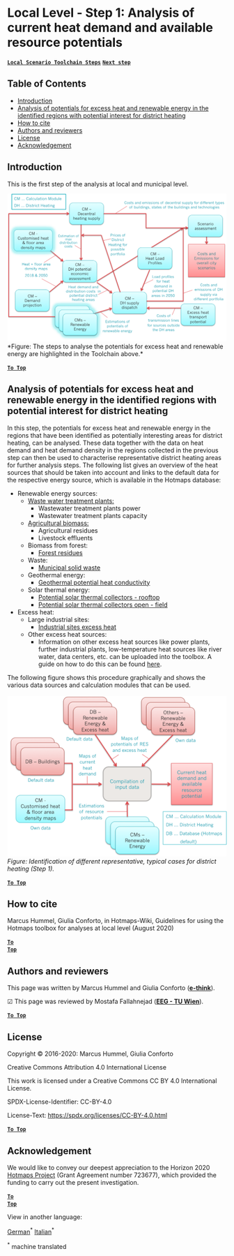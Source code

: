 <h1>Local Level - Step 1: Analysis of current heat demand and available resource potentials</h1>

[**`Local Scenario Toolchain Steps`**](guide-local-and-municipal-levels#the-hotmaps-scenario-toolchain-different-steps)
[**`Next step`**](step-2-Calculation-of-future-heat-demand-and-gross-floor-area-density-maps)

## Table of Contents
* [Introduction](#introduction)
* [Analysis of potentials for excess heat and renewable energy in the identified regions with potential interest for district heating](#analysis-of-potentials-for-excess-heat-and-renewable-energy-in-the-identified-regions-with-potential-interest-for-district-heating)
* [How to cite](#how-to-cite)
* [Authors and reviewers](#authors-and-reviewers)
* [License](#license)
* [Acknowledgement](#acknowledgement)

## Introduction
This is the first step of the analysis at local and municipal level.

<img src="/en/Step-1-Analysis-of-current-heat-demand-and-available-resource-potentials/Hotmaps_Local_Toolchain_Step_1final.png"/>
<br/>
*Figure: The steps to analyse the potentials for excess heat and renewable energy are highlighted in the Toolchain above.*


[**`To Top`**](#table-of-contents)

## Analysis of potentials for excess heat and renewable energy in the identified regions with potential interest for district heating
In this step, the potentials for excess heat and renewable energy in the regions that have been identified as potentially interesting areas for district heating, can be analysed. These data together with the data on heat demand and heat demand density in the regions collected in the previous step can then be used to characterise representative district heating areas for further analysis steps. The following list gives an overview of the heat sources that should be taken into account and links to the default data for the respective energy source, which is available in the Hotmaps database:

* Renewable energy sources:
  * [Waste water treatment plants:](https://gitlab.com/hotmaps/potential/WWTP)
    * Wastewater treatment plants power
    * Wastewater treatment plants capacity
  * [Agricultural biomass:](https://gitlab.com/hotmaps/potential/potential_biomass)
    * Agricultural residues
    * Livestock effluents
  * Biomass from forest:
    * [Forest residues](https://gitlab.com/hotmaps/potential/potential_forest)
  * Waste:
    * [Municipal solid waste](https://gitlab.com/hotmaps/potential/potential_municipal_solid_waste)
  * Geothermal energy:
    * [Geothermal potential heat conductivity](https://gitlab.com/hotmaps/potential/potential_geothermal_raster)
  * Solar thermal energy:
    * [Potential solar thermal collectors - rooftop](https://gitlab.com/hotmaps/potential/potential_solarthermal_collectors_rooftop)
    * [Potential solar thermal collectors open - field](https://gitlab.com/hotmaps/potential/potential_solarthermal_collectors_open_field)
* Excess heat:
  * Large industrial sites:
    * [Industrial sites excess heat](https://gitlab.com/hotmaps/industrial_sites/industrial_sites_industryBenchmarks)
  * Other excess heat sources:
    * Information on other excess heat sources like power plants, further industrial plants, low-temperature heat sources like river water, data centers, etc. can be uploaded into the toolbox. A guide on how to do this can be found [here](https://wiki.hotmaps.eu/en/CM-Add-industry-plant).

The following figure shows this procedure graphically and shows the various data sources and calculation modules that can be used.
<br/>  
<img src="/en/Step-1-Analysis-of-current-heat-demand-and-available-resource-potentials/Wiki-local-detailed-Step-1final.png"/>
*Figure: Identification of different representative, typical cases for district heating (Step 1).*
<br/>  

[**`To Top`**](#table-of-contents)

## How to cite
Marcus Hummel, Giulia Conforto, in Hotmaps-Wiki, Guidelines for using the Hotmaps toolbox for analyses at local level (August 2020)

<code><ins>**[To Top](#table-of-contents)**</ins></code>


## Authors and reviewers

This page was written by Marcus Hummel and Giulia Conforto (**[e-think](https://e-think.ac.at)**).

&#9745; This page was reviewed by Mostafa Fallahnejad (**[EEG - TU Wien](https://eeg.tuwien.ac.at/)**).


[**`To Top`**](#table-of-contents)

## License

Copyright © 2016-2020: Marcus Hummel, Giulia Conforto

Creative Commons Attribution 4.0 International License

This work is licensed under a Creative Commons CC BY 4.0 International License.

SPDX-License-Identifier: CC-BY-4.0

License-Text: https://spdx.org/licenses/CC-BY-4.0.html

[**`To Top`**](#table-of-contents)


## Acknowledgement
We would like to convey our deepest appreciation to the Horizon 2020 [Hotmaps Project](https://www.hotmaps-project.eu) (Grant Agreement number 723677), which provided the funding to carry out the present investigation.

<code><ins>**[To Top](#table-of-contents)**</ins></code>






<!--- THIS IS A SUPER UNIQUE IDENTIFIER -->

View in another language:

 [German](../de/Step-1-Analysis-of-current-heat-demand-and-available-resource-potentials)<sup>\*</sup> [Italian](../it/Step-1-Analysis-of-current-heat-demand-and-available-resource-potentials)<sup>\*</sup> 

<sup>\*</sup> machine translated
